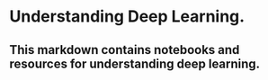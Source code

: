 # Understanding Deep Learning.
## This markdown contains notebooks and resources for understanding deep learning.
